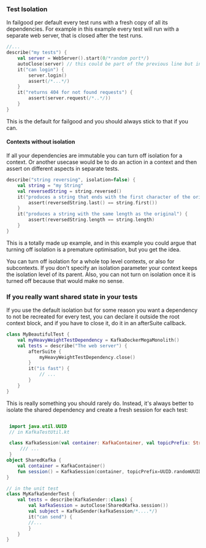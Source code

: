 ### Test Isolation

In failgood per default every test runs with a fresh copy of all its dependencies. For example in this example
every test will run with a separate web server, that is closed after the test runs.

```kotlin
//...
describe("my tests") {
    val server = WebServer().start(0/*random port*/)
    autoClose(server) // this could be part of the previous line but in a separate line here for simplicity
    it("can login") {
        server.login()
        assert(/*...*/)
    }
    it("returns 404 for not found requests") {
        assert(server.request(/*..*/))
    }
}
```

This is the default for failgood and you should always stick to that if you can.

#### Contexts without isolation

If all your dependencies are immutable you can turn off isolation for a context. Or another usecase would be to
do an action in a context and then assert on different aspects in separate tests.

```kotlin
describe("string reversing", isolation=false) {
    val string = "my String"
    val reversedString = string.reversed()
    it("produces a string that ends with the first character of the original string") {
        assert(reversedString.last() == string.first())
    }
    it("produces a string with the same length as the original") {
        assert(reversedString.length == string.length)
    }
}
```

This is a totally made up example, and in this example you could argue that turning off isolation is a premature optimisation, but you get the idea.

You can turn off isolation for a whole top level contexts, or also for subcontexts. If you don't specify an isolation parameter your context keeps the isolation level of its parent. Also, you can not turn on isolation once it is turned off because that would make no sense.


### If you really want shared state in your tests

If you use the default isolation but for some reason you want a dependency to not be recreated for every test, you can declare it outside the root context block, and if you have to close it, do it in an afterSuite callback.

```kotlin
class MyBeautifulTest {
    val myHeavyWeightTestDependency = KafkaDockerMegaMonolith()
    val tests = describe("The web server") {
        afterSuite {
            myHeavyWeightTestDependency.close()
        }
        it("is fast") {
            // ...
        }
    }
}
```

This is really something you should rarely do. Instead, it's always better to isolate the shared dependency and create a fresh session for each test:

```kotlin

 import java.util.UUID
 // in KafkaTestUtil.kt

 class KafkaSession(val container: KafkaContainer, val topicPrefix: String) : AutoCloseable{
     /// ...
 }
object SharedKafka {
    val container = KafkaContainer()
    fun session() = KafkaSession(container, topicPrefix=UUID.randomUUID().toString())
}

// in the unit test
class MyKafkaSenderTest {
    val tests = describe(KafkaSender::class) {
        val kafkaSession = autoClose(SharedKafka.session())
        val subject = KafkaSender(kafkaSession/*....*/)
        it("can send") {
        //...
        }
    }
}
```
